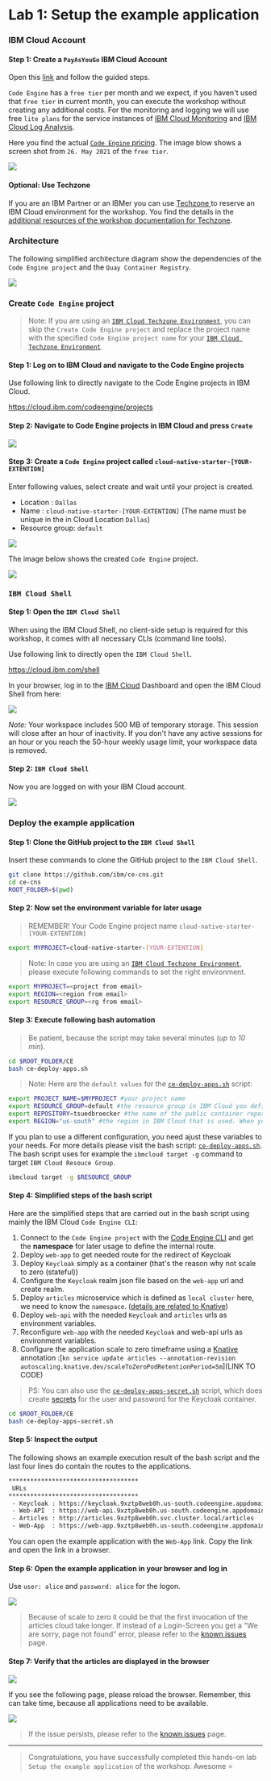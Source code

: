 # Lab 1: Setup the example application

### IBM Cloud Account

#### Step 1: Create a `PayAsYouGo` IBM Cloud Account

Open this [link](https://ibm.biz/BdfXAn) and follow the guided steps.

`Code Engine` has a `free tier` per month and we expect, if you haven't used that `free tier` in current month, you can execute the workshop without creating any additional costs. For the monitoring and logging we will use free `lite plans` for the service instances of [IBM Cloud Monitoring](https://cloud.ibm.com/docs/monitoring?topic=monitoring-getting-started#getting-started) and 
 [IBM Cloud Log Analysis](https://cloud.ibm.com/docs/log-analysis?topic=log-analysis-getting-started#getting-started).

Here you find the actual [`Code Engine` pricing](https://www.ibm.com/cloud/code-engine/pricing).
The image blow shows a screen shot from `26. May 2021` of the `free tier`.

![](images/cns-ce-pricing-20210526.png)

#### Optional: Use Techzone

If you are an IBM Partner or an IBMer you can use [Techzone ](https://techzone.ibm.com/collection/an-example-to-deploy-a-existing-java-microservices-based-application-to-codeengine) to reserve an IBM Cloud environment for the workshop. You find the details in the [additional resources of the workshop documentation for Techzone](https://ibm.github.io/ce-cns/techzone/). 


### Architecture

The following simplified architecture diagram show the dependencies of the `Code Engine project` and the `Quay Container Registry`.

![](images/ce-architecture-lab-1.png)

### Create `Code Engine` project

>Note: If you are using an [`IBM Cloud Techzone Environment`](https://techzone.ibm.com), you can skip the `Create Code Engine project` and replace the project name with the specified `Code Engine project name` for your [`IBM Cloud Techzone Environment`](https://techzone.ibm.com).

#### Step 1: Log on to IBM Cloud and navigate to the Code Engine projects

Use following link to directly navigate to the Code Engine projects in IBM Cloud.

<https://cloud.ibm.com/codeengine/projects>

#### Step 2: Navigate to Code Engine projects in IBM Cloud and press `Create`

![](images/cns-ce-create-project-01.png)

#### Step 3: Create a `Code Engine` project called `cloud-native-starter-[YOUR-EXTENTION]`

Enter following values, select create and wait until your project is created.

* Location      : `Dallas`
* Name          : `cloud-native-starter-[YOUR-EXTENTION]` (The name must be unique in the in Cloud Location `Dallas`)
* Resource group: `default`

![](images/cns-ce-create-project.png)

The image below shows the created `Code Engine` project.

![](images/cns-ce-create-project-02.png)

### `IBM Cloud Shell`

#### Step 1: Open the `IBM Cloud Shell`

When using the IBM Cloud Shell, no client-side setup is required for this workshop, it comes with all necessary CLIs (command line tools).

Use following link to directly open the `IBM Cloud Shell`.

<https://cloud.ibm.com/shell>

In your browser, log in to the [IBM Cloud](https://cloud.ibm.com) Dashboard and open the IBM Cloud Shell from here:

![](images/cns-ce-cloud-shell-01.png)

_Note:_ Your workspace includes 500 MB of temporary storage. This session will close after an hour of inactivity. If you don't have any active sessions for an hour or you reach the 50-hour weekly usage limit, your workspace data is removed.

#### Step 2: `IBM Cloud Shell`

Now you are logged on with your IBM Cloud account.

![](images/cns-ce-cloud-shell-02.png)

### Deploy the example application

#### Step 1: Clone the GitHub project to the `IBM Cloud Shell`

Insert these commands to clone the GitHub project to the `IBM Cloud Shell`.

```sh
git clone https://github.com/ibm/ce-cns.git
cd ce-cns
ROOT_FOLDER=$(pwd)
```

#### Step 2: Now set the environment variable for later usage

> REMEMBER! Your Code Engine project name `cloud-native-starter-[YOUR-EXTENTION]`

```sh
export MYPROJECT=cloud-native-starter-[YOUR-EXTENTION]
```

> Note: In case you are using an [`IBM Cloud Techzone Environment`](https://techzone.ibm.com), please execute following commands to set the right environment.

```sh
export MYPROJECT=<project from email>
export REGION=<region from email>
export RESOURCE_GROUP=<rg from email>
```

#### Step 3: Execute following bash automation

> Be patient, because the script may take several minutes (_up to 10 min_).

```sh
cd $ROOT_FOLDER/CE
bash ce-deploy-apps.sh
```

> Note: Here are the `default values` for the  [`ce-deploy-apps.sh`](https://github.com/IBM/ce-cns/blob/master/CE/ce-deploy-apps.sh) script:

```sh
export PROJECT_NAME=$MYPROJECT #your project name
export RESOURCE_GROUP=default #the resource group in IBM Cloud you defined during the creation of the project
export REPOSITORY=tsuedbroecker #the name of the public container repository on Quay
export REGION="us-south" #the region in IBM Cloud that is used. When you choose Dallas as location during the creation of the project the region is "us-south"
```

If you plan to use a different configuration, you need ajust these variables to your needs. For more details please visit the bash script: [`ce-deploy-apps.sh`](https://github.com/IBM/ce-cns/blob/master/CE/ce-deploy-apps.sh). The bash script uses for example the `ibmcloud target -g` command to target `IBM Cloud Resouce Group`.

```sh
ibmcloud target -g $RESOURCE_GROUP
```

#### Step 4: Simplified steps of the bash script

Here are the simplified steps that are carried out in the bash script using mainly the IBM Cloud `Code Engine CLI`:

1. Connect to the `Code Engine project` with the  [Code Engine CLI](https://cloud.ibm.com/docs/codeengine?topic=codeengine-cli) and get the **namespace** for later usage to define the internal route.
2. Deploy `web-app` to get needed route for the redirect of Keycloak 
3. Deploy `Keycloak` simply as a container (that's the reason why not scale to zero (stateful)) 
4. Configure the `Keycloak` realm json file based on the `web-app` url and create realm.
5. Deploy `articles` microservice which is defined as `local cluster` here, we need to know the `namespace`. ([details are related to Knative](https://github.com/knative/serving/issues/7450))
6. Deploy `web-api` with the needed `Keycloak` and `articles` urls as environment variables.
7. Reconfigure `web-app` with the needed `Keycloak` and web-api urls as environment variables.
8. Configure the application scale to zero timeframe using a [Knative](https://knative.dev/docs/) annotation :[`kn service update articles --annotation-revision autoscaling.knative.dev/scaleToZeroPodRetentionPeriod=5m`](LINK TO CODE)

> PS: You can also use the [`ce-deploy-apps-secret.sh`](https://github.com/IBM/ce-cns/blob/master/CE/ce-deploy-apps-secret.sh) script, which does create [secrets](https://cloud.ibm.com/docs/codeengine?topic=codeengine-configmap-secret) for the user and password for the Keycloak container.

```sh
cd $ROOT_FOLDER/CE
bash ce-deploy-apps-secret.sh
```

#### Step 5: Inspect the output

The following shows an example execution result of the bash script and the last four lines do contain the routes to the applications.

```sh
************************************
 URLs
************************************
 - Keycloak : https://keycloak.9xztp8web0h.us-south.codeengine.appdomain.cloud/auth/admin/master/console/#/realms/quarkus
 - Web-API  : https://web-api.9xztp8web0h.us-south.codeengine.appdomain.cloud
 - Articles : http://articles.9xztp8web0h.svc.cluster.local/articles
 - Web-App  : https://web-app.9xztp8web0h.us-south.codeengine.appdomain.cloud
```

You can open the example application with the `Web-App` link. Copy the link and open the link in a browser.

#### Step 6: Open the example application in your browser and log in

Use `user: alice` and `password: alice` for the logon.

![](images/cns-ce-example-application-02.png)

> Because of scale to zero it could be that the first invocation of the articles cloud take longer. If instead of a Login-Screen you get a "We are sorry, page not found" error, please refer to the [known issues](https://ibm.github.io/ce-cns/known-issues/) page.

#### Step 7: Verify that the articles are displayed in the browser

![](images/cns-ce-example-application-04.png)

If you see the following page, please reload the browser. Remember, this can take time, because all applications need to be available. 

![](images/cns-ce-example-application-03.png)
 
> If the issue persists, please refer to the [known issues](https://ibm.github.io/ce-cns/known-issues/) page.

---

> Congratulations, you have successfully completed this hands-on lab `Setup the example application` of the workshop. Awesome :star:
